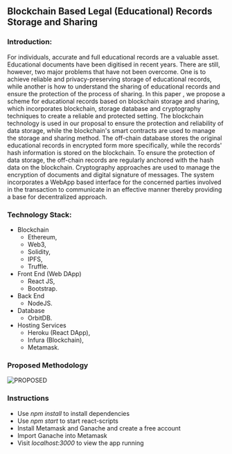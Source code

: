 ## Blockchain Based Legal (Educational) Records Storage and Sharing
### Introduction:
For individuals, accurate and full educational records are a valuable asset. Educational documents have been digitised in recent years. There are still, however, two major problems that have not been overcome. One is to achieve reliable and privacy-preserving storage of educational records, while another is how to understand the sharing of educational records and ensure the protection of the process of sharing. In this paper , we propose a scheme for educational records based on blockchain storage and sharing, which incorporates blockchain, storage database and cryptography techniques to create a reliable and protected setting. The blockchain technology is used in our proposal to ensure the protection and reliability of data storage, while the blockchain's smart contracts are used to manage the storage and sharing method. The off-chain database stores the original educational records in encrypted form more specifically, while the records' hash information is stored on the blockchain. To ensure the protection of data storage, the off-chain records are regularly anchored with the hash data on the blockchain. Cryptography approaches are used to manage the encryption of documents and digital signature of messages. The system incorporates a WebApp based interface for the concerned parties involved in the transaction to communicate in an effective manner thereby providing a base for decentralized approach.
### Technology Stack:
* Blockchain
    * Ethereum, 
    * Web3, 
    * Solidity,
    * IPFS,
    * Truffle.
* Front End (Web DApp)
    * React JS, 
    * Bootstrap.
* Back End
    * NodeJS.
* Database
    * OrbitDB.
* Hosting Services
    * Heroku (React DApp),
    * Infura (Blockchain),
    * Metamask.


### Proposed Methodology
![PROPOSED](https://github.com/user-attachments/assets/8918e064-786c-4b82-a32f-230bccd3dcfb)

### Instructions 

- Use *npm install* to install dependencies
- Use *npm start* to start react-scripts
- Install Metamask and Ganache and create a free account
- Import Ganache into Metamask
- Visit *localhost:3000* to view the app running

